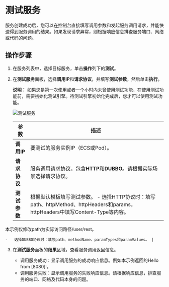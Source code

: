 # 测试服务

服务创建成功后，您可以在控制台直接填写调用参数和发起服务调用请求，并能快速得到服务调用的结果。如果发现请求异常，则根据响应信息排查服务端口、网络或代码的问题。

## 操作步骤

1.  在服务列表中，选择目标服务，单击**操作**列下的**测试**。

2.  在**测试服务**面板，选择**调用IP**和**请求协议**，并填写**测试参数**，然后单击**执行**。

    **说明：** 如果您是第一次使用或者一个小时内未曾使用测试功能，在使用测试功能前，需要初始化测试引擎。待测试引擎初始化完成后，您才可以使用测试功能。

    ![测试服务](https://static-aliyun-doc.oss-accelerate.aliyuncs.com/assets/img/zh-CN/7290514161/p243087.png)

    |参数|描述|
    |--|--|
    |**调用IP**|要测试的服务实例IP（ECS或Pod）。|
    |**请求协议**|服务调用请求协议，包含**HTTP**和**DUBBO**。请根据实际场景选择请求协议。 |
    |**测试参数**|根据默认模板填写测试参数。    -   选择HTTP协议时：填写path、httpMethod、httpHeaders和params，httpHeaders中填写Content-Type等内容。

本示例仅修改path为实际访问路径/user/rest。

    -   选择DUBBO协议时：填写path、methodName、paramTypes和paramValues。 |

3.  在**测试服务**面板的**结果**区域，查看服务调用返回信息。

    -   调用服务成功：显示调用服务的成功响应信息。例如本示例返回的Hello from \[8080\]!。
    -   调用服务失败：显示调用服务的失败响应信息。请根据响应信息，排查服务的端口、网络及代码本身的问题。


